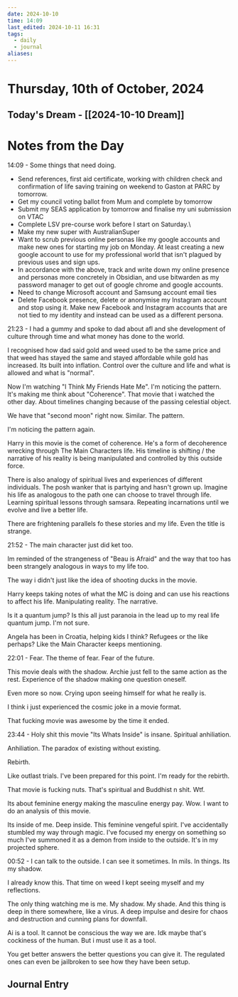 ```yaml
---
date: 2024-10-10
time: 14:09
last_edited: 2024-10-11 16:31
tags:
  - daily
  - journal
aliases: 
---
```

# Thursday, 10th of October, 2024

## Today's Dream - [[2024-10-10 Dream]]

# Notes from the Day
14:09 - Some things that need doing.
- Send references, first aid certificate, working with children check and confirmation of life saving training on weekend to Gaston at PARC by tomorrow.
- Get my council voting ballot from Mum and complete by tomorrow
- Submit my SEAS application by tomorrow and finalise my uni submission on VTAC
- Complete LSV pre-course work before I start on Saturday.\
- Make my new super with AustralianSuper
- Want to scrub previous online personas like my google accounts and make new ones for starting my job on Monday. At least creating a new google account to use for my professional world that isn't plagued by previous uses and sign ups.
- In accordance with the above, track and write down my online presence and personas more concretely in Obsidian, and use bitwarden as my password manager to get out of google chrome and google accounts.
- Need to change Microsoft account and Samsung account email ties
- Delete Facebook presence, delete or anonymise my Instagram account and stop using it. Make new Facebook and Instagram accounts that are not tied to my identity and instead can be used as a different persona.

21:23 - I had a gummy and spoke to dad about afl and she development of culture through time and what money has done to the world.

I recognised how dad said gold and weed used to be the same price and that weed has stayed the same and stayed affordable while gold has increased. Its built into inflation. Control over the culture and life and what is allowed and what is "normal".

Now I'm watching "I Think My Friends Hate Me". I'm noticing the pattern. It's making me think about "Coherence". That movie that i watched the other day. About timelines changing because of the passing celestial object.

We have that "second moon" right now. Similar. The pattern.

I'm noticing the pattern again.

Harry in this movie is the comet of coherence.
He's a form of decoherence wrecking through The Main Characters life. His timeline is shifting / the narrative of his reality is being manipulated and controlled by this outside force.

There is also analogy of spiritual lives and experiences of different individuals. The posh wanker that is partying and hasn't grown up. Imagine his life as analogous to the path one can choose to travel through life. Learning spiritual lessons through samsara. Repeating incarnations until we evolve and live a better life.

There are frightening parallels fo these stories and my life. Even the title is strange.

21:52 - The main character just did ket too.

Im reminded of the strangeness of "Beau is Afraid" and the way that too has been strangely analogous in ways to my life too.

The way i didn't just like the idea of shooting ducks in the movie.

Harry keeps taking notes of what the MC is doing and can use his reactions to affect his life. Manipulating reality. The narrative.

Is it a quantum jump? Is this all just paranoia in the lead up to my real life quantum jump. I'm not sure.

Angela has been in Croatia, helping kids I think? Refugees or the like perhaps? Like the Main Character keeps mentioning.

22:01 - Fear. The theme of fear. Fear of the future.

This movie deals with the shadow. Archie just fell to the same action as the rest. Experience of the shadow making one question oneself.

Even more so now. Crying upon seeing himself for what he really is.

I think i just experienced the cosmic joke in a movie format.

That fucking movie was awesome by the time it ended.

23:44 - Holy shit this movie "Its Whats Inside" is insane. Spiritual anhiliation.

Anhiliation. The paradox of existing without existing.

Rebirth.

Like outlast trials. I've been prepared for this point. I'm ready for the rebirth.

That movie is fucking nuts.
That's spiritual and Buddhist n shit. Wtf.

Its about feminine energy making the masculine energy pay. Wow. I want to do an analysis of this movie.

Its inside of me. Deep inside. This feminine vengeful spirit. I've accidentally stumbled my way through magic. I've focused my energy on something so much I've summoned it as a demon from inside to the outside. It's in my projected sphere.

00:52 - I can talk to the outside. I can see it sometimes. In mils. In things. Its my shadow.

I already know this. That time on weed I kept seeing myself and my reflections.

The only thing watching me is me. My shadow. My shade. And this thing is deep in there somewhere, like a virus. A deep impulse and desire for chaos and destruction and cunning plans for downfall.

Ai is a tool. It cannot be conscious the way we are. Idk maybe that's cockiness of the human. But i must use it as a tool.

You get better answers the better questions you can give it. The regulated ones can even be jailbroken to see how they have been setup.

## Journal Entry
